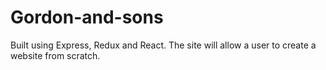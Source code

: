 # Gordon-and-sons

Built using Express, Redux and React. The site will allow a user to create a website from scratch.
